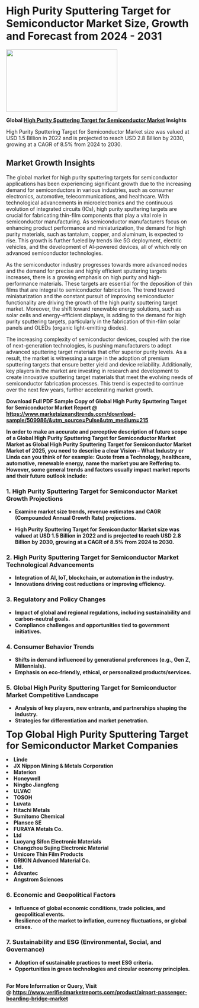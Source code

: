 <H1>High Purity Sputtering Target for Semiconductor Market Size, Growth and Forecast from 2024 - 2031</H1><img class="aligncenter size-medium wp-image-584254" src="https://thirdeyenews.in/wp-content/uploads/2024/09/Global-Market-Research-300x168.jpeg" alt="" width="300" height="168" /><p><strong>Global&nbsp;<a href="https://www.marketsizeandtrends.com/download-sample/509986/&amp;utm_source=Pulse&amp;utm_medium=215">High Purity Sputtering Target for Semiconductor Market</a> Insights</strong></p><p>High Purity Sputtering Target for Semiconductor Market size was valued at USD 1.5 Billion in 2022 and is projected to reach USD 2.8 Billion by 2030, growing at a CAGR of 8.5% from 2024 to 2030.</p><p><h2>Market Growth Insights</h2> <p>The global market for high purity sputtering targets for semiconductor applications has been experiencing significant growth due to the increasing demand for semiconductors in various industries, such as consumer electronics, automotive, telecommunications, and healthcare. With technological advancements in microelectronics and the continuous evolution of integrated circuits (ICs), high purity sputtering targets are crucial for fabricating thin-film components that play a vital role in semiconductor manufacturing. As semiconductor manufacturers focus on enhancing product performance and miniaturization, the demand for high purity materials, such as tantalum, copper, and aluminum, is expected to rise. This growth is further fueled by trends like 5G deployment, electric vehicles, and the development of AI-powered devices, all of which rely on advanced semiconductor technologies.</p> <p><strong></strong></p> <p>As the semiconductor industry progresses towards more advanced nodes and the demand for precise and highly efficient sputtering targets increases, there is a growing emphasis on high purity and high-performance materials. These targets are essential for the deposition of thin films that are integral to semiconductor fabrication. The trend toward miniaturization and the constant pursuit of improving semiconductor functionality are driving the growth of the high purity sputtering target market. Moreover, the shift toward renewable energy solutions, such as solar cells and energy-efficient displays, is adding to the demand for high purity sputtering targets, particularly in the fabrication of thin-film solar panels and OLEDs (organic light-emitting diodes).</p> <p>The increasing complexity of semiconductor devices, coupled with the rise of next-generation technologies, is pushing manufacturers to adopt advanced sputtering target materials that offer superior purity levels. As a result, the market is witnessing a surge in the adoption of premium sputtering targets that ensure better yield and device reliability. Additionally, key players in the market are investing in research and development to create innovative sputtering target materials that meet the evolving needs of semiconductor fabrication processes. This trend is expected to continue over the next few years, further accelerating market growth.</p> <p><strong></p><p><span class=""><strong>Download Full PDF Sample Copy of Global High Purity Sputtering Target for Semiconductor Market Report</strong> @ <a href="https://www.marketsizeandtrends.com/download-sample/509986/&amp;utm_source=Pulse&amp;utm_medium=215" target="_blank">https://www.marketsizeandtrends.com/download-sample/509986/&amp;utm_source=Pulse&amp;utm_medium=215</a></span></p><p>In order to make an accurate and perceptive description of future scope of a Global&nbsp;High Purity Sputtering Target for Semiconductor Market Market as Global&nbsp;High Purity Sputtering Target for Semiconductor Market Market of 2025, you need to describe a clear Vision &ndash; What Industry or Linda can you think of for example: Quote from a Technology, healthcare, automotive, renewable energy, name the market you are Reffering to. However, some general trends and factors usually impact market reports and their future outlook include:</p><h3>1.&nbsp;<strong>High Purity Sputtering Target for Semiconductor Market Growth Projections</strong></h3><ul><li>Examine market size trends, revenue estimates and CAGR (Compounded Annual Growth Rate) projections.</li><li><p>High Purity Sputtering Target for Semiconductor Market size was valued at USD 1.5 Billion in 2022 and is projected to reach USD 2.8 Billion by 2030, growing at a CAGR of 8.5% from 2024 to 2030.</p></li></ul><h3>2.&nbsp;<strong>High Purity Sputtering Target for Semiconductor Market Technological Advancements</strong></h3><ul><li>Integration of AI, IoT, blockchain, or automation in the industry.</li><li>Innovations driving cost reductions or improving efficiency.</li></ul><h3>3.&nbsp;<strong>Regulatory and Policy Changes</strong></h3><ul><li>Impact of global and regional regulations, including sustainability and carbon-neutral goals.</li><li>Compliance challenges and opportunities tied to government initiatives.</li></ul><h3>4.&nbsp;<strong>Consumer Behavior Trends</strong></h3><ul><li>Shifts in demand influenced by generational preferences (e.g., Gen Z, Millennials).</li><li>Emphasis on eco-friendly, ethical, or personalized products/services.</li></ul><h3>5.&nbsp;<strong>Global High Purity Sputtering Target for Semiconductor Market Competitive Landscape</strong></h3><ul><li>Analysis of key players, new entrants, and partnerships shaping the industry.</li><li>Strategies for differentiation and market penetration.</li></ul><p data-pm-slice="1 1 []"><span style="color: inherit; font-family: inherit; font-size: 25px;">Top Global High Purity Sputtering Target for Semiconductor Market Companies</span></p><div class="" data-test-id=""><p><li>Linde</li><li> JX Nippon Mining & Metals Corporation</li><li> Materion</li><li> Honeywell</li><li> Ningbo Jiangfeng</li><li> ULVAC</li><li> TOSOH</li><li> Luvata</li><li> Hitachi Metals</li><li> Sumitomo Chemical</li><li> Plansee SE</li><li> FURAYA Metals Co.</li><li> Ltd</li><li> Luoyang Sifon Electronic Materials</li><li> Changzhou Sujing Electronic Material</li><li> Umicore Thin Film Products</li><li> GRIKIN Advanced Material Co.</li><li> Ltd.</li><li> Advantec</li><li> Angstrom Sciences</li></p></div><h3>6.&nbsp;<strong>Economic and Geopolitical Factors</strong></h3><ul><li>Influence of global economic conditions, trade policies, and geopolitical events.</li><li>Resilience of the market to inflation, currency fluctuations, or global crises.</li></ul><h3>7.&nbsp;<strong>Sustainability and ESG (Environmental, Social, and Governance)</strong></h3><ul><li>Adoption of sustainable practices to meet ESG criteria.</li><li>Opportunities in green technologies and circular economy principles.</li></ul><h2><strong style="font-size: 14px;">For More Information or Query, Visit @&nbsp;</strong><a style="background-color: #ffffff; font-size: 14px;" href="https://www.marketsizeandtrends.com/report/high-purity-sputtering-target-for-semiconductor-market/" target="_blank">https://www.verifiedmarketreports.com/product/airport-passenger-boarding-bridge-market</a></h2>
